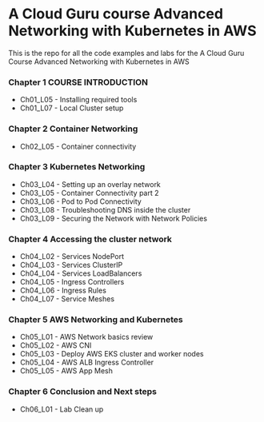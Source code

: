 # A Cloud Guru course Advanced Networking with Kubernetes in AWS

This is the repo for all the code examples and labs for the A Cloud Guru Course 
Advanced Networking with Kubernetes in AWS

### Chapter 1 COURSE INTRODUCTION
- Ch01_L05 - Installing required tools
- Ch01_L07 - Local Cluster setup

### Chapter 2 Container Networking 
- Ch02_L05 - Container connectivity 

### Chapter 3 Kubernetes Networking
- Ch03_L04 - Setting up an overlay network
- Ch03_L05 - Container Connectivity part 2
- Ch03_L06 - Pod to Pod Connectivity
- Ch03_L08 - Troubleshooting DNS inside the cluster
- Ch03_L09 - Securing the Network with Network Policies

### Chapter 4 Accessing the cluster network
- Ch04_L02 - Services NodePort
- Ch04_L03 - Services ClusterIP
- Ch04_L04 - Services LoadBalancers
- Ch04_L05 - Ingress Controllers
- Ch04_L06 - Ingress Rules
- Ch04_L07 - Service Meshes

### Chapter 5 AWS Networking and Kubernetes
- Ch05_L01 - AWS Network basics review
- Ch05_L02 - AWS CNI
- Ch05_L03 - Deploy AWS EKS cluster and worker nodes
- Ch05_L04 - AWS ALB Ingress Controller 
- Ch05_L05 - AWS App Mesh

### Chapter 6 Conclusion and Next steps
- Ch06_L01 - Lab Clean up